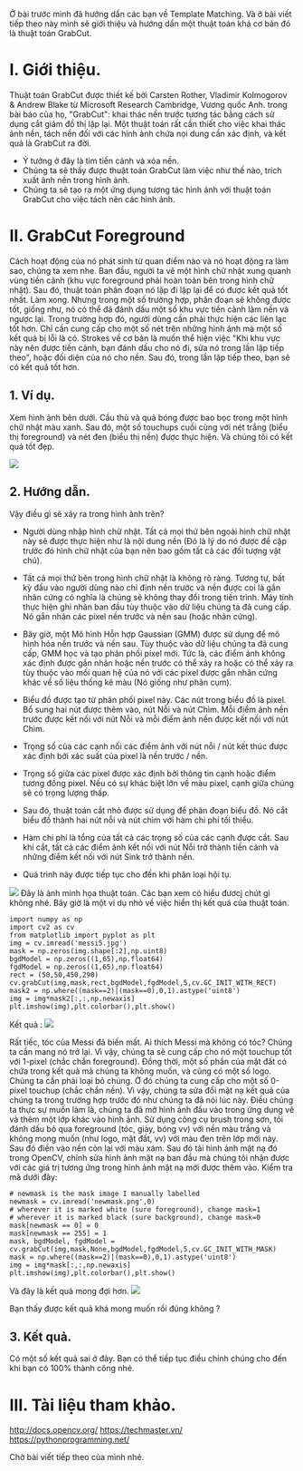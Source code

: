 Ở bài trước mình đã hướng dẩn các bạn về Template Matching. Và ở bài viết tiếp theo này mình sẽ giới thiệu và hướng dẩn một thuật toán khá cơ bản đó là thuật toán GrabCut.
# I. Giới thiệu.
Thuật toán GrabCut được thiết kế bởi Carsten Rother, Vladimir Kolmogorov & Andrew Blake từ Microsoft Research Cambridge, Vương quốc Anh. trong bài báo của họ, "GrabCut": khai thác nền trước tương tác bằng cách sử dụng cắt giảm đồ thị lặp lại. Một thuật toán rất cần thiết cho việc khai thác ảnh nền, tách nền đối với các hình ảnh chứa nọi dung cần xác định, và kết quả là GrabCut ra đời.

- Ý tưởng ở đây là tìm tiền cảnh và xóa nền. 
- Chúng ta sẽ thấy được thuật toán GrabCut làm việc như thế nào, trích xuất ảnh nền trong hình ảnh.
- Chúng ta sẽ tạo ra một ứng dụng tương tác hình ảnh với thuật toán GrabCut cho việc tách nên các hình ảnh.

# II. GrabCut Foreground 
Cách hoạt động của nó phát sinh từ quan điểm nào và nó hoạt động ra làm sao, chúng ta xem nhe. Ban đầu, người ta vẽ một hình chữ nhật xung quanh vùng tiền cảnh (khu vực foreground phải hoàn toàn bên trong hình chữ nhật). Sau đó, thuật toán phân đoạn nó lặp đi lặp lại để có được kết quả tốt nhất. Làm xong. Nhưng trong một số trường hợp, phân đoạn sẽ không được tốt, giống như, nó có thể đã đánh dấu một số khu vực tiền cảnh làm nền và ngược lại. Trong trường hợp đó, người dùng cần phải thực hiện các liên lạc tốt hơn. Chỉ cần cung cấp cho một số nét trên những hình ảnh mà một số kết quả bị lỗi là có. Strokes về cơ bản là muốn thể hiện việc "Khi khu vực này nên được tiền cảnh, bạn đánh dấu cho nó đi, sửa nó trong lần lặp tiếp theo", hoặc đối diện của nó cho nền. Sau đó, trong lần lặp tiếp theo, bạn sẽ có kết quả tốt hơn.
## 1. Ví dụ.
Xem hình ảnh bên dưới. Cầu thủ và quả bóng được bao bọc trong một hình chữ nhật màu xanh. Sau đó, một số touchups cuối cùng với nét trắng (biểu thị foreground) và nét đen (biểu thị nền) được thực hiện. Và chúng tôi có kết quả tốt đẹp.

![](https://images.viblo.asia/20b8b59a-b261-41f0-bcd8-7800afef5108.jpg)

## 2. Hướng dẫn.

Vậy điều gì sẽ xảy ra trong hình ảnh trên?
- Người dùng nhập hình chữ nhật. Tất cả mọi thứ bên ngoài hình chữ nhật này sẽ được thực hiện như là nội dung nền (Đó là lý do nó được đề cập trước đó hình chữ nhật của bạn nên bao gồm tất cả các đối tượng vật chủ).

- Tất cả mọi thứ bên trong hình chữ nhật là không rõ ràng. Tương tự, bất kỳ đầu vào người dùng nào chỉ định nền trước và nền được coi là gắn nhãn cứng có nghĩa là chúng sẽ không thay đổi trong tiến trình. Máy tính thực hiện ghi nhãn ban đầu tùy thuộc vào dữ liệu chúng ta đã cung cấp. Nó gắn nhãn các pixel nền trước và nền sau (hoặc nhãn cứng).
-  Bây giờ, một Mô hình Hỗn hợp Gaussian (GMM) được sử dụng để mô hình hóa nền trước và nền sau. Tùy thuộc vào dữ liệu chúng ta đã cung cấp, GMM học và tạo phân phối pixel mới. Tức là, các điểm ảnh không xác định được gắn nhãn hoặc nền trước có thể xảy ra hoặc có thể xảy ra tùy thuộc vào mối quan hệ của nó với các pixel được gắn nhãn cứng khác về số liệu thống kê màu (Nó giống như phân cụm). 
-  Biểu đồ được tạo từ phân phối pixel này. Các nút trong biểu đồ là pixel. Bổ sung hai nút được thêm vào, nút Nỗi và nút Chìm. Mỗi điểm ảnh nền trước được kết nối với nút Nỗi và mỗi điểm ảnh nền được kết nối với nút Chìm. 
-  Trọng số của các cạnh nối các điểm ảnh với nút nỗi / nút kết thúc được xác định bởi xác suất của pixel là nền trước / nền.
-  Trọng số giữa các pixel được xác định bởi thông tin cạnh hoặc điểm tương đồng pixel. Nếu có sự khác biệt lớn về màu pixel, cạnh giữa chúng sẽ có trọng lượng thấp. 
-  Sau đó, thuật toán cắt nhỏ được sử dụng để phân đoạn biểu đồ. Nó cắt biểu đồ thành hai nút nỗi và nút chìm với hàm chi phí tối thiểu. 
-  Hàm chi phí là tổng của tất cả các trọng số của các cạnh được cắt. Sau khi cắt, tất cả các điểm ảnh kết nối với nút Nỗi trở thành tiền cảnh và những điểm kết nối với nút Sink trở thành nền.
-  Quá trình này được tiếp tục cho đến khi phân loại hội tụ.

![](https://images.viblo.asia/3007cbda-91c6-4373-a969-b31ab87ea5aa.jpg)
Đây là ảnh minh họa thuật toán. Các bạn xem có hiểu đươcj chút gì không nhé.
Bây giờ là một ví dụ nhỏ về việc hiển thị kết quả của thuật toán.

```
import numpy as np
import cv2 as cv
from matplotlib import pyplot as plt
img = cv.imread('messi5.jpg')
mask = np.zeros(img.shape[:2],np.uint8)
bgdModel = np.zeros((1,65),np.float64)
fgdModel = np.zeros((1,65),np.float64)
rect = (50,50,450,290)
cv.grabCut(img,mask,rect,bgdModel,fgdModel,5,cv.GC_INIT_WITH_RECT)
mask2 = np.where((mask==2)|(mask==0),0,1).astype('uint8')
img = img*mask2[:,:,np.newaxis]
plt.imshow(img),plt.colorbar(),plt.show()
```

Kết quả : 
![](https://images.viblo.asia/0987f306-5623-460d-a080-1ce367182ab9.jpg)

Rất tiếc, tóc của Messi đã biến mất. Ai thích Messi mà không có tóc? Chúng ta cần mang nó trở lại. Vì vậy, chúng ta sẽ cung cấp cho nó một touchup tốt với 1-pixel (chắc chắn foreground). Đồng thời, một số phần của mặt đất có chứa trong kết quả mà chúng ta không muốn, và cũng có một số logo. Chúng ta cần phải loại bỏ chúng. Ở đó chúng ta cung cấp cho một số 0-pixel touchup (chắc chắn nền). Vì vậy, chúng ta sửa đổi mặt nạ kết quả của chúng ta trong trường hợp trước đó như chúng ta đã nói lúc này. Điều chúng ta thực sự muốn làm là, chúng ta đã mở hình ảnh đầu vào trong ứng dụng vẽ và thêm một lớp khác vào hình ảnh. Sử dụng công cụ brush trong sơn, tôi đánh dấu bỏ qua foreground (tóc, giày, bóng vv) với nền màu trắng và không mong muốn (như logo, mặt đất, vv) với màu đen trên lớp mới này. Sau đó điền vào nền còn lại với màu xám. Sau đó tải hình ảnh mặt nạ đó trong OpenCV, chỉnh sửa hình ảnh mặt nạ ban đầu mà chúng tôi nhận được với các giá trị tương ứng trong hình ảnh mặt nạ mới được thêm vào. Kiểm tra mã dưới đây:

```
# newmask is the mask image I manually labelled
newmask = cv.imread('newmask.png',0)
# wherever it is marked white (sure foreground), change mask=1
# wherever it is marked black (sure background), change mask=0
mask[newmask == 0] = 0
mask[newmask == 255] = 1
mask, bgdModel, fgdModel = cv.grabCut(img,mask,None,bgdModel,fgdModel,5,cv.GC_INIT_WITH_MASK)
mask = np.where((mask==2)|(mask==0),0,1).astype('uint8')
img = img*mask[:,:,np.newaxis]
plt.imshow(img),plt.colorbar(),plt.show()
```

Và đây là kết quả mong đợi hơn. 
![](https://images.viblo.asia/27009e4e-130e-4ecf-84f2-d056ae52b055.jpg)

Bạn thấy được kết quả khá mong muốn rồi đúng không ?

## 3. Kết quả.
Có một số kết quả sai ở đây. Bạn có thể tiếp tục điều chỉnh chúng cho đến khi bạn có 100% thành công nhé.
# III. Tài liệu tham khảo.
http://docs.opencv.org/
https://techmaster.vn/
https://pythonprogramming.net/

Chờ bài viết tiếp theo của mình nhé.